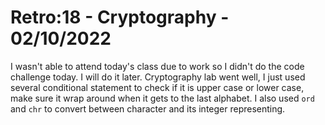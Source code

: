# Retro:18 - Cryptography - 02/10/2022

I wasn't able to attend today's class due to work so I didn't do the code challenge today. I will do it later. Cryptography lab went well, I just used several conditional statement to check if it is upper case or lower case, make sure it wrap around when it gets to the last alphabet. I also used `ord` and `chr` to convert between character and its integer representing.
